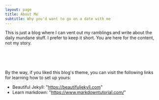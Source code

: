 ```yaml
---
layout: page
title: About Me
subtitle: Why you'd want to go on a date with me
---
```


This is just a blog where I can vent out my ramblings and write about the daily mundane stuff. 
I prefer to keep it short. You are here for the content, not my story. 

<br>
<br>
<br>

By the way, if you liked this blog's theme, you can visit the following links for learning how to set up yours:

- Beautiful Jekyll: "https://beautifuljekyll.com"
- Learn markdown: "https://www.markdowntutorial.com/"








